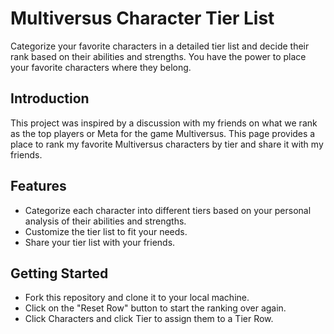 # Multiversus Character Tier List
Categorize your favorite characters in a detailed tier list and decide their rank based on their abilities and strengths. You have the power to place your favorite characters where they belong.

## Introduction
This project was inspired by a discussion with my friends on what we rank as the top players or Meta for the game Multiversus. This page provides a place to rank my favorite Multiversus characters by tier and share it with my friends.

## Features
- Categorize each character into different tiers based on your personal analysis of their abilities and strengths.
- Customize the tier list to fit your needs.
- Share your tier list with your friends.

## Getting Started
- Fork this repository and clone it to your local machine.
- Click on the "Reset Row" button to start the ranking over again.
- Click Characters and click Tier to assign them to a Tier Row. 

